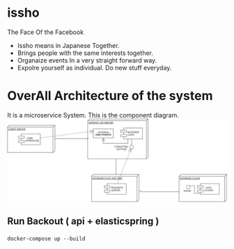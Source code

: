 # issho
The Face Of the Facebook
- Issho means in Japanese Together.
- Brings people with the same interests together.
- Organaize events In a very straight forward way.
- Expolre yourself as individual. Do new stuff everyday.

# OverAll Architecture of the system
It is a microservice System. This is the component diagram.
![Architecture](https://raw.githubusercontent.com/mohammedslimani/issho/master/documentation/architecture.png)

## Run Backout ( api + elasticspring )
`docker-compose up --build`
